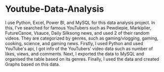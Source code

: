 # Youtube-Data-Analysis
I use Python, Excel, Power BI, and MySQL for this data analysis project.
In this, I've searched for famous YouTubers such as Pewdiepie, Markiplier, FutureCanoe, Vsauce, Daily Silksong news, and used 2 of their random videos.
They are categorized by genres, such as gaming/vlogging, gaming, cooking, science, and gaming news.
Firstly, I used Python and used YouTube's api, I got info of the YouTubers' video data such as number of likes, views, and comments.
Next, I exported the data to MySQL and organised the table based on its genres.
Finally, I used the data and created Graphs based on this data.
